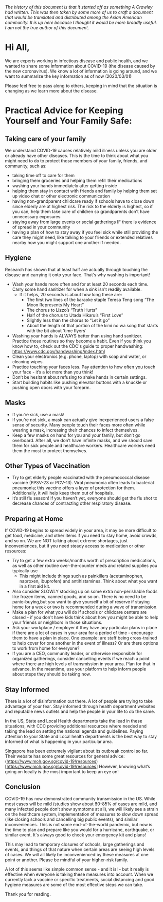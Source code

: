 *The history of this document is that it started off as something A Crawley had written. This was then taken by some more of us to craft a document that would be translated and distributed among the Asian American community. It is up here because I thought it would be more broadly useful. I am not the true author of this document.*


# Hi All,

We are experts working in infectious disease and public health, and we wanted to share some information about COVID-19 (the disease caused by the new coronavirus). We know a lot of information is going around, and we want to summarize the key information as of now (2020/03/01)

Please feel free to pass along to others, keeping in mind that the situation is changing as we learn more about the disease.


# Practical Advice for Keeping Yourself and Your Family Safe:
## Taking care of your family

We understand COVID-19 causes relatively mild illness unless you are older or already have other diseases. This is the time to think about what you might need to do to protect those members of your family, friends, and community, such as:
* taking time off to care for them
* bringing them groceries and helping them refill their medications
* washing your hands immediately after getting inside
* helping them stay in contact with friends and family by helping them set up video chat or other electronic communication
* having non-grandparent childcare ready if schools have to close down since elderly are at highest risk. The risk to the elderly is highest, so if you can, help them take care of children so grandparents don’t have unnecessary exposures
* staying away from large events or social gatherings IF there is evidence of spread in your community
* having a plan of how to stay away if you feel sick while still providing the care they might need, like talking to your friends or extended relatives nearby how you might support one another if needed.


## Hygiene
Research has shown that at least half are actually through touching the disease and carrying it onto your face. That's why washing is important!

* Wash your hands more often and for at least 20 seconds each time. Carry some hand sanitizer for when a sink isn't readily available. 
  * If it helps, 20 seconds is about how long these are: 
    * The first two lines of the karaoke staple Teresa Teng song “The Moon Represents My Heart”
    * The chorus to Lizzo’s “Truth Hurts”
    * Half of the chorus to Utada Hikaru’s “First Love”
    * Slightly less than the chorus to “Let it go” 
    * About the length of that portion of the kimi no wa song that starts with the bit about ‘time flyers’ 
* Washing your hands is ALWAYS better than using hand sanitizer. Practice those routines so they become a habit. Even if you think you know how to, check out the CDC's guide to proper handwashing: https://www.cdc.gov/handwashing/index.html 
* Clean your electronics (e.g. phone, laptop) with soap and water, or cleaning wipes.
* Practice touching your faces less. Pay attention to how often you touch your face - it’s a lot more than you think!
* Don’t be hesitant about refusing to shake hands in certain settings.
* Start building habits like pushing elevator buttons with a knuckle or pushing open doors with your forearm.

## Masks
* If you’re sick, use a mask!
* If you’re not sick, a mask can actually give inexperienced users a false sense of security. Many people touch their faces more often while wearing a mask, increasing their chances to infect themselves.
* Keep a few masks on hand for you and your family, but don’t go overboard. After all, we don’t have infinite masks, and we should save them for sick people and healthcare workers. Healthcare workers need them the most to protect themselves.

## Other Types of Vaccination
* Try to get elderly people vaccinated with the pneumococcal disease vaccine (PPSV-23 or PCV-13). Viral pneumonia often leads to bacterial pneumonia; this vaccine offers a layer of protection for them. Additionally, it will help keep them out of hospitals.
* It’s still flu season! If you haven’t yet, everyone should get the flu shot to decrease chances of contracting other respiratory disease.

## Preparing at Home
If COVID-19 begins to spread widely in your area, it may be more difficult to get food, medicine, and other items if you need to stay home, avoid crowds, and so on. We are NOT talking about extreme shortages, just inconveniences, but if you need steady access to medication or other resources:
* Try to get a few extra weeks/months worth of prescription medications, as well as other routine over-the-counter meds and related supplies you typically use
  * This might include things such as painkillers (acetaminophen, naproxen, ibuprofen) and antihistamines. Think about what you want in a first aid kit.
* Also consider SLOWLY stocking up on some extra non-perishable foods like frozen items, canned goods, and so on. There is no need to be panic-buying,but you want to give yourself a bit of reserve if staying home for a week or two is recommended during a wave of transmission.
* Make a plan for what you will do if schools or childcare centers are closed - if you don't have kids think about how you might be able to help your friends or neighbors in those situations.
* Ask your workplace / employer if they have any particular plans in place if there are a lot of cases in your area for a period of time - encourage them to have a plan in place. One example: are staff being cross-trained to help cover for one another in the event of illness? Or are there options to work from home for everyone?
* If you are a CEO, community leader, or otherwise responsible for organized gatherings, consider cancelling events if we reach a point where there are high levels of transmission in your area. Plan for that in advance. In the meantime, use your platform to help inform people about steps they should be taking now.

## Stay Informed
There is a lot of disinformation out there. A lot of people are trying to take advantage of your fear. Stay informed through health department websites and reputable news outlets and help the people in your life to do the same.

In the US, State and Local Health departments take the lead in these situations, with CDC providing additional resources where needed and taking the lead on setting the national agenda and guidelines. Paying attention to your State and Local health departments is the best way to stay informed of what is happening in your particular area.

Singapore has been extremely vigilant about its outbreak control so far. Their website has some great resources for general advice: (https://www.moh.gov.sg/covid-19/resources)[https://www.moh.gov.sg/covid-19/resources]
However, knowing what’s going on locally is the most important to keep an eye on!

## Conclusion

COVID-19 has now demonstrated community transmission in the US. While most cases will be mild (studies show about 80-85% of cases are mild, and many infected people don’t show symptoms at all), we will likely see a strain on the healthcare system, implementation of measures to slow down spread (like closing schools and cancelling big public events), and similar inconveniences. This is not some end-of-the-world pandemic, but now is the time to plan and prepare like you would for a hurricane, earthquake, or similar event. It's always good to check your emergency kit and plans!

This may lead to temporary closures of schools, large gatherings and events, and things of that nature when certain areas are seeing high levels of cases. We will all likely be inconvenienced by these measures at one point or another. Please be mindful of your higher-risk family.

A lot of this seems like simple common sense - and it is! - but it really is effective when everyone is taking these measures into account. When we currently lack a vaccine or specific treatments, social distancing and good hygiene measures are some of the most effective steps we can take.


Thank you for reading. 
